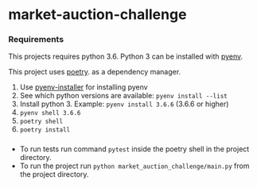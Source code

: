 # market-auction-challenge

### Requirements

This projects requires python 3.6.
Python 3 can be installed with [pyenv](https://github.com/pyenv/pyenv).

This project uses [poetry](https://python-poetry.org/). as a dependency manager.

1. Use [pyenv-installer](https://github.com/pyenv/pyenv-installer) for installing pyenv
2. See which python versions are available: `pyenv install --list`
3. Install python 3. Example: `pyenv install 3.6.6` (3.6.6 or higher)
4. `pyenv shell 3.6.6`
5. `poetry shell`
6. `poetry install`

### 
- To run tests run command `pytest` inside the poetry shell in the project directory.
- To run the project run `python market_auction_challenge/main.py` from the project directory.